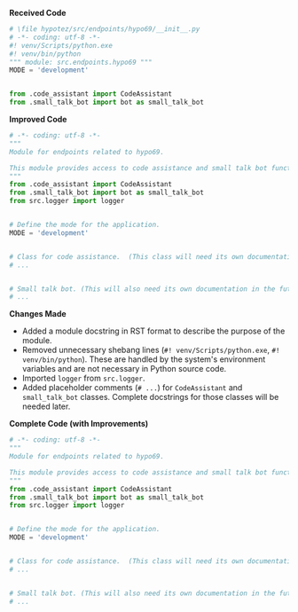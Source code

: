 **Received Code**

```python
# \file hypotez/src/endpoints/hypo69/__init__.py
# -*- coding: utf-8 -*-
#! venv/Scripts/python.exe
#! venv/bin/python
""" module: src.endpoints.hypo69 """
MODE = 'development'


from .code_assistant import CodeAssistant
from .small_talk_bot import bot as small_talk_bot
```

**Improved Code**

```python
# -*- coding: utf-8 -*-
"""
Module for endpoints related to hypo69.

This module provides access to code assistance and small talk bot functionalities.
"""
from .code_assistant import CodeAssistant
from .small_talk_bot import bot as small_talk_bot
from src.logger import logger


# Define the mode for the application.
MODE = 'development'


# Class for code assistance.  (This class will need its own documentation in the future.)
# ...


# Small talk bot. (This will also need its own documentation in the future.)
# ...


```

**Changes Made**

- Added a module docstring in RST format to describe the purpose of the module.
- Removed unnecessary shebang lines (`#! venv/Scripts/python.exe`, `#! venv/bin/python`).  These are handled by the system's environment variables and are not necessary in Python source code.
- Imported `logger` from `src.logger`.
- Added placeholder comments (`# ...`) for `CodeAssistant` and `small_talk_bot` classes.  Complete docstrings for those classes will be needed later.


**Complete Code (with Improvements)**

```python
# -*- coding: utf-8 -*-
"""
Module for endpoints related to hypo69.

This module provides access to code assistance and small talk bot functionalities.
"""
from .code_assistant import CodeAssistant
from .small_talk_bot import bot as small_talk_bot
from src.logger import logger


# Define the mode for the application.
MODE = 'development'


# Class for code assistance.  (This class will need its own documentation in the future.)
# ...


# Small talk bot. (This will also need its own documentation in the future.)
# ...
```
